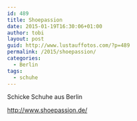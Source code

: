 ```yaml
---
id: 489
title: Shoepassion
date: 2015-01-19T16:30:06+01:00
author: tobi
layout: post
guid: http://www.lustauffotos.com/?p=489
permalink: /2015/shoepassion/
categories:
  - Berlin
tags:
  - schuhe
---
```

Schicke Schuhe aus Berlin

<http://www.shoepassion.de/>